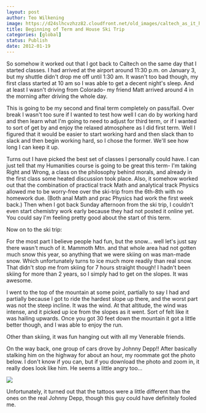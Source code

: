 ```yaml
---
layout: post
author: Teo Wilkening
image: https://d24slhcvzhzz82.cloudfront.net/old_images/caltech_as_it_happens/6a0105349b8251970b0162ff4c6e5e970d.jpg
title: Beginning of Term and House Ski Trip 
categories: [global]
status: Publish
date: 2012-01-19
---
```


So somehow it worked out that I got back to Caltech on the same day that I started classes. I had arrived at the airport around 11:30 p.m. on January 3, but my shuttle didn't drop me off until 1:30 am. It wasn't too bad though, my first class started at 10 am so I was able to get a decent night's sleep. And at least I wasn't driving from Colorado- my friend Matt arrived around 4 in the morning after driving the whole day.

This is going to be my second and final term completely on pass/fail. Over break I wasn't too sure if I wanted to test how well I can do by working hard and then learn what I'm going to need to adjust for third term, or if I wanted to sort of get by and enjoy the relaxed atmosphere as I did first term. Well I figured that it would be easier to start working hard and then slack than to slack and then begin working hard, so I chose the former. We'll see how long I can keep it up.

Turns out I have picked the best set of classes I personally could have. I can just tell that my Humanities course is going to be great this term- I'm taking Right and Wrong, a class on the philosophy behind morals, and already in the first class some heated discussion took place. Also, it somehow worked out that the combination of practical track Math and analytical track Physics allowed me to be worry-free over the ski-trip from the 6th-8th with no homework due. (Both anal Math and prac Physics had work the first week back.) Then when I got back Sunday afternoon from the ski trip, I couldn't even start chemistry work early because they had not posted it online yet. You could say I'm feeling pretty good about the start of this term.

Now on to the ski trip:

For the most part I believe people had fun, but the snow... well let's just say there wasn't much of it. Mammoth Mtn. and that whole area had not gotten much snow this year, so anything that we were skiing on was man-made snow. Which unfortunately turns to ice much more readily than real snow. That didn't stop me from skiing for 7 hours straight though! I hadn't been skiing for more than 2 years, so I simply had to get on the slopes. It was awesome.

I went to the top of the mountain at some point, partially to say I had and partially because I got to ride the hardest slope up there, and the worst part was not the steep incline. It was the wind. At that altitude, the wind was intense, and it picked up ice from the slopes as it went. Sort of felt like it was hailing upwards. Once you got 30 feet down the mountain it got a little better though, and I was able to enjoy the run.

Other than skiing, it was fun hanging out with all my Venerable friends.

On the way back, one group of cars drove by Johnny Depp!! After basically stalking him on the highway for about an hour, my roommate got the photo below. I don't know if you can, but if you download the photo and zoom in, it really does look like him. He seems a little angry too...


![](https://d24slhcvzhzz82.cloudfront.net/old_images/caltech_as_it_happens/6a0105349b8251970b0162ff8b39c3970d.jpg)

Unfortunately, it turned out that the tattoos were a little different than the ones on the real Johnny Depp, though this guy could have definitely fooled me.

